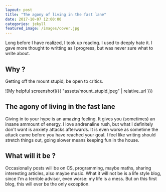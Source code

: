 ```yaml
---
layout: post
title: "The agony of living in the fast lane"
date: 2017-10-07 12:00:00
categories: jekyll
featured_image: /images/cover.jpg
---
```


Long before I have realized, I took up reading. I used to deeply hate it. I gave more thought to writting as I progress, but was never sure what to write about.

## Why ?

Getting off the mount stupid, be open to critics.

![My helpful screenshot]({{ "assets/mount_stupid.jpeg" | relative_url }})

## The agony of living in the fast lane

Giving in to your hype is an amazing feeling. It gives you (sometimes) an insane ammount of energy. I love andrenaline rush, but what I definitely don't want is anxiety attacks afterwards. It is even worse as sometime the attack came before you have reached your goal. I feel like writing should stretch things out, going slower means keeping fun in the house.

## What will it be ?

Occasionally posts will be on CS, programming, maybe maths, sharing interesting articles, also maybe music. What it will not be is a life style blog, since I'm a terrible advisor, even worse: my life is a mess. But on this first blog, this will ever be the only exception.
